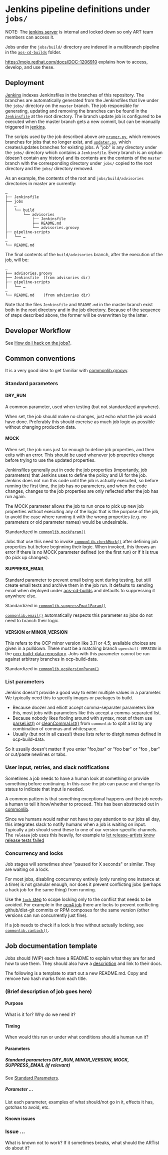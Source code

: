 # Jenkins pipeline definitions under `jobs/`

NOTE: The [jenkins server](https://saml.buildvm.openshift.eng.bos.redhat.com:8888/job/aos-cd-builds/)
is internal and locked down so only ART team members can access it.

Jobs under the `jobs/build/` directory are indexed in a multibranch pipeline in the
[`aos-cd-builds`](https://saml.buildvm.openshift.eng.bos.redhat.com:8888/job/aos-cd-builds/) folder.

https://mojo.redhat.com/docs/DOC-1206910 explains how to access, develop, and use these.

## Deployment

[Jenkins](https://saml.buildvm.openshift.eng.bos.redhat.com:8888/)
indexes Jenkinsfiles in the branches of this repository.  The branches are
automatically generated from the Jenkinsfiles that live under the `jobs/`
directory on the `master` branch. The job responsible for generating, updating
and removing the branches can be found in the [`Jenkinsfile`](Jenkinsfile) at
the root directory. The branch update job is configured to be executed
when the master branch gets a new commit, but can be manually triggered in
[jenkins](https://saml.buildvm.openshift.eng.bos.redhat.com:8888/job/update-branches/job/master/).

The scripts used by the job described above are [`pruner.py`](aos_cd_jobs/pruner.py), which removes branches for jobs that no
longer exist, and [`updater.py`](aos_cd_jobs/updater.py), which creates/updates branches for existing jobs. A "job" is any
directory under the `jobs/` directory which contains a `Jenkinsfile`.  Every branch is an orphan (doesn't contain any history) and
its contents are the contents of the `master` branch with the corresponding directory under `jobs/` copied to the root directory
and the `jobs/` directory removed.

As an example, the contents of the root and `jobs/build/advisories` directories in master are currently:

    …
    ├── Jenkinsfile
    ├── jobs
    │   …
    │   └── build
    │       └── advisories
    │           ├── Jenkinsfile
    │           ├── README.md
    │           └── advisories.groovy
    ├── pipeline-scripts
    │   └── …
    …
    └── README.md

The final contents of the `build/advisories` branch, after the execution of the job, will be:

    …
    ├── advisories.groovy
    ├── Jenkinsfile  (from advisories dir)
    ├── pipeline-scripts
    │   └── …
    …
    └── README.md    (from advisories dir)

Note that the files `Jenkinsfile` and `README.md` in the master branch exist both in the root directory and in the job directory.
Because of the sequence of steps described above, the former will be overwritten by the latter.

## Developer Workflow

See [How do I hack on the jobs?](https://mojo.redhat.com/docs/DOC-1206910#jive_content_id_How_do_I_hack_on_the_jobs).

## Common conventions

It is a very good idea to get familiar with [commonlib.groovy](https://github.com/openshift/aos-cd-jobs/blob/master/pipeline-scripts/commonlib.groovy).

### Standard parameters

#### DRY\_RUN

A common parameter, used when testing (but not standardized anywhere).

When set, the job should make no changes, just echo what the job would have done.
Preferably this should exercise as much job logic as possible without changing production data.

#### MOCK

When set, the job runs just far enough to define job properties, and then exits
with an error. This should be used whenever job properties change before trying
to use the updated properties.

Jenkinsfiles generally put in code the job properties (importantly, job
parameters) that Jenkins uses to define the policy and UI for the job.
Jenkins does not run this code until the job is actually executed, so before
running the first time, the job has no parameters, and when the code changes,
changes to the job properties are only reflected after the job has run again.

The MOCK parameter allows the job to run once to pick up new job properties
without executing any of the logic that is the purpose of the job, to avoid the
case where running it with the wrong properties (e.g. no parameters or old
parameter names) would be undesirable.

Standardized in [`commonlib.mockParam()`](https://github.com/openshift/aos-cd-jobs/blob/fbdf70d1e82e375d013978d5a4583008fafcf45e/pipeline-scripts/commonlib.groovy#L155)

Jobs that use this need to invoke [`commonlib.checkMock()`](https://github.com/openshift/aos-cd-jobs/blob/fbdf70d1e82e375d013978d5a4583008fafcf45e/pipeline-scripts/commonlib.groovy#L145)
after defining job properties but before beginning their logic. When invoked,
this throws an error if there is no MOCK parameter defined (on the first run)
or if it is true (to pick up changes).

#### SUPPRESS\_EMAIL

Standard parameter to prevent email being sent during testing, but still create
email texts and archive them in the job run.  It defaults to sending email when
deployed under [aos-cd-builds](https://saml.buildvm.openshift.eng.bos.redhat.com:8888/job/aos-cd-builds/)
and defaults to suppressing it anywhere else.

Standardized in [`commonlib.suppressEmailParam()`](https://github.com/openshift/aos-cd-jobs/blob/fbdf70d1e82e375d013978d5a4583008fafcf45e/pipeline-scripts/commonlib.groovy#L173)

[`commonlib.email()`](https://github.com/openshift/aos-cd-jobs/blob/fbdf70d1e82e375d013978d5a4583008fafcf45e/pipeline-scripts/commonlib.groovy#L245)
automatically respects this parameter so jobs do not need to branch their logic.

#### VERSION or MINOR\_VERSION

This refers to the OCP minor version like 3.11 or 4.5; available choices are given in a pulldown.
There must be a matching branch `openshift-VERSION` in the [ocp-build-data repository](https://github.com/openshift/ocp-build-data/branches).
Jobs with this parameter cannot be run against arbitrary branches in ocp-build-data.

Standardized in [`commonlib.ocpVersionParam()`](https://github.com/openshift/aos-cd-jobs/blob/fbdf70d1e82e375d013978d5a4583008fafcf45e/pipeline-scripts/commonlib.groovy#L164)

### List parameters

Jenkins doesn't provide a good way to enter multiple values in a parameter. We typically need this to specify images or packages to build.

* Because doozer and elliott accept comma-separater parameters like this, most
  jobs with parameters like this accept a comma-separated list.
* Because nobody likes fooling around with syntax, most of them use
  [parseList()](https://github.com/openshift/aos-cd-jobs/blob/fbdf70d1e82e375d013978d5a4583008fafcf45e/pipeline-scripts/commonlib.groovy#L245)
  or
  [cleanCommaList()](https://github.com/openshift/aos-cd-jobs/blob/fbdf70d1e82e375d013978d5a4583008fafcf45e/pipeline-scripts/commonlib.groovy#L202)
  from `commonlib` to split a list by any combination of commas and whitespace.
* Usually (but not in all cases!) these lists refer to distgit names defined in ocp-build-data.

So it usually doesn't matter if you enter "foo,bar" or "foo bar" or "foo , bar" or cut/paste newlines or tabs.

### User input, retries, and slack notifications

Sometimes a job needs to have a human look at something or provide something
before continuing. In this case the job can pause and change its status to
indicate that input is needed.

A common pattern is that something exceptional happens and the job needs a human to tell it how/whether to proceed.
This has been abstracted out in [commonlib](https://github.com/openshift/aos-cd-jobs/blob/fbdf70d1e82e375d013978d5a4583008fafcf45e/pipeline-scripts/commonlib.groovy#L508-L578).

Since we humans would rather not have to pay attention to our jobs all day,
this integrates slack to notify humans when a job is waiting on input.
Typically a job should send these to one of our version-specific channels. The
`release` job uses this heavily, for example to [let release-artists know
release tests failed](https://github.com/openshift/aos-cd-jobs/blob/fbdf70d1e82e375d013978d5a4583008fafcf45e/jobs/build/release/Jenkinsfile#L341-L345)

### Concurrency and locks

Job stages will sometimes show "paused for X seconds" or similar. They are waiting on a lock.

For most jobs, disabling concurrency entirely (only running one instance at a
time) is not granular enough, nor does it prevent conflicting jobs (perhaps a
hack job for the same thing) from running.

Use the [`lock` step](https://www.jenkins.io/doc/pipeline/steps/lockable-resources/#lock-lock-shared-resource)
to scope locking only to the conflict that needs to be avoided.  For example in
the [ocp4 job](https://github.com/openshift/aos-cd-jobs/blob/fbdf70d1e82e375d013978d5a4583008fafcf45e/jobs/build/ocp4/Jenkinsfile#L110)
there are locks to prevent conflicting github/dist-git commits or RPM composes
for the same version (other versions can run concurrently just fine).

If a job needs to check if a lock is free without actually locking, see
[`commonlib.canLock()`](https://github.com/openshift/aos-cd-jobs/blob/fbdf70d1e82e375d013978d5a4583008fafcf45e/pipeline-scripts/commonlib.groovy#L476).

## Job documentation template

Jobs should (WIP) each have a README to explain what they are for and how to use them.
They should also have a [description](https://github.com/openshift/aos-cd-jobs/blob/908864ae4b444c7fb382836564b4fb9fb21d3dce/pipeline-scripts/commonlib.groovy#L135)
and link to their docs.

The following is a template to start out a new README.md. Copy and remove two hash marks from each title.

### (Brief description of job goes here)

#### Purpose

What is it for? Why do we need it?

#### Timing

When would this run or under what conditions should a human run it?

#### Parameters

##### Standard parameters DRY\_RUN, MINOR\_VERSION, MOCK, SUPPRESS\_EMAIL (if relevant)

See [Standard Parameters](/jobs/README.md#standard-parameters).

##### Parameter ...

List each parameter, examples of what should/not go in it, effects it has, gotchas to avoid, etc.

#### Known issues

### Issue ...

What is known not to work? If it sometimes breaks, what should the ARTist do about it?
